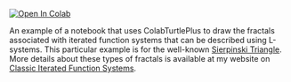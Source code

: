 [![Open In Colab](https://colab.research.google.com/assets/colab-badge.svg)](https://colab.research.google.com/github/mathriddle/ColabTurtlePlus/blob/main/examples_version2/files/IFSTurtleGraphics.ipynb)

An example of a notebook that uses ColabTurtlePlus to draw the fractals associated with iterated function systems that can be described using L-systems. This particular example is for the well-known <a href="https://larryriddle.agnesscott.org/ifs/siertri/siertri.htm">Sierpinski Triangle<a/>. More details about these types of fractals is available at my website on <a href="https://larryriddle.agnesscott.org/ifs/ifs.htm">Classic Iterated Function Systems</a>.

